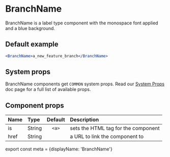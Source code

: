 # BranchName

BranchName is a label type component with the monospace font applied and a blue background.

## Default example

```.jsx
<BranchName>a_new_feature_branch</BranchName>
```

## System props

BranchName components get `COMMON` system props. Read our [System Props](/system-props) doc page for a full list of available props.

## Component props

| Name | Type | Default | Description |
| :- | :- | :-: | :- |
| is | String | `<a>` | sets the HTML tag for the component |
| href | String | | a URL to link the component to |

export const meta = {displayName: 'BranchName'}
